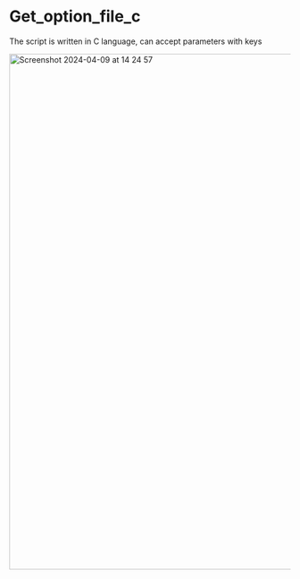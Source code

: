# Get_option_file_c

The script is written in C language, can accept parameters with keys


<img width="922" alt="Screenshot 2024-04-09 at 14 24 57" src="https://github.com/KriptexCTF/Get_option_file_c/assets/120062405/a262d6d1-6929-4c1f-ae8c-995d8386fc85">
